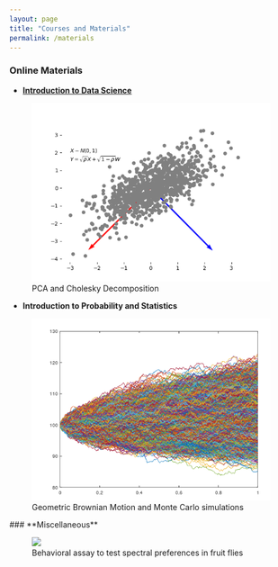 ```yaml
---
layout: page
title: "Courses and Materials"
permalink: /materials
---
```

### **Online Materials**
- **[Introduction to Data Science](https://github.com/stem-edu/intro_to_data_science)**
<figure>
	<img src="images/pca.png">
	<figcaption> PCA and Cholesky Decomposition</figcaption>
</figure>

- **Introduction to Probability and Statistics**
<figure>
	<img src='images/CEV_plot.png'>
	<figcaption> Geometric Brownian Motion and Monte Carlo simulations</figcaption>
</figure>
### **Miscellaneous**
<figure>
	<img src='images/sample_research.gif'>
	<figcaption> Behavioral assay to test spectral preferences in fruit flies</figcaption>
</figure>

